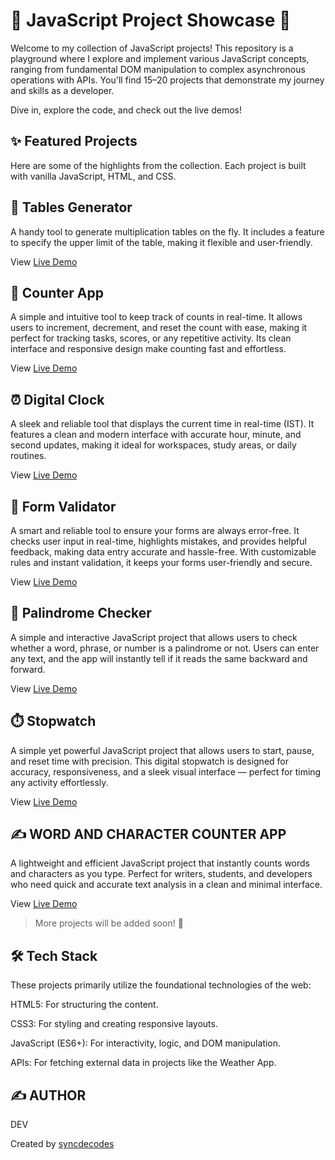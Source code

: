 # 🚀 JavaScript Project Showcase 🚀

Welcome to my collection of JavaScript projects! This repository is a playground where I explore and implement various JavaScript concepts, ranging from fundamental DOM manipulation to complex asynchronous operations with APIs. You'll find 15–20 projects that demonstrate my journey and skills as a developer.

Dive in, explore the code, and check out the live demos!

## ✨ Featured Projects

Here are some of the highlights from the collection. Each project is built with vanilla JavaScript, HTML, and CSS.

## 🔢 Tables Generator

A handy tool to generate multiplication tables on the fly. It includes a feature to specify the upper limit of the table, making it flexible and user-friendly.

View [Live Demo](https://syncdecodes.github.io/JS_PROJECTS/01_TABLES/)

## 🧮 Counter App

A simple and intuitive tool to keep track of counts in real-time. It allows users to increment, decrement, and reset the count with ease, making it perfect for tracking tasks, scores, or any repetitive activity. Its clean interface and responsive design make counting fast and effortless.

View [Live Demo](https://syncdecodes.github.io/JS_PROJECTS/02_COUNTER_APP/)

## ⏰ Digital Clock

A sleek and reliable tool that displays the current time in real-time (IST). It features a clean and modern interface with accurate hour, minute, and second updates, making it ideal for workspaces, study areas, or daily routines.

View [Live Demo](https://syncdecodes.github.io/JS_PROJECTS/03_DIGITAL_CLOCK/)

## 📝 Form Validator

A smart and reliable tool to ensure your forms are always error-free. It checks user input in real-time, highlights mistakes, and provides helpful feedback, making data entry accurate and hassle-free. With customizable rules and instant validation, it keeps your forms user-friendly and secure.

View [Live Demo](https://syncdecodes.github.io/JS_PROJECTS/04_FORM_VALIDATOR/)

## 🔁 Palindrome Checker

A simple and interactive JavaScript project that allows users to check whether a word, phrase, or number is a palindrome or not. Users can enter any text, and the app will instantly tell if it reads the same backward and forward.

View [Live Demo](https://syncdecodes.github.io/JS_PROJECTS/05_PALINDROME_CHECKER/)

## ⏱️ Stopwatch

A simple yet powerful JavaScript project that allows users to start, pause, and reset time with precision. This digital stopwatch is designed for accuracy, responsiveness, and a sleek visual interface — perfect for timing any activity effortlessly.

View [Live Demo](https://syncdecodes.github.io/JS_PROJECTS/06_STOPWATCH/)

## ✍️ WORD AND CHARACTER COUNTER APP

A lightweight and efficient JavaScript project that instantly counts words and characters as you type. Perfect for writers, students, and developers who need quick and accurate text analysis in a clean and minimal interface.

View [Live Demo](https://syncdecodes.github.io/JS_PROJECTS/07_WORD_&_CHARACTER_COUNTER/)

> More projects will be added soon! 🚀

## 🛠️ Tech Stack

These projects primarily utilize the foundational technologies of the web:

HTML5: For structuring the content.

CSS3: For styling and creating responsive layouts.

JavaScript (ES6+): For interactivity, logic, and DOM manipulation.

APIs: For fetching external data in projects like the Weather App.

## ✍️ AUTHOR

DEV

Created by [syncdecodes](https://github.com/syncdecodes)

